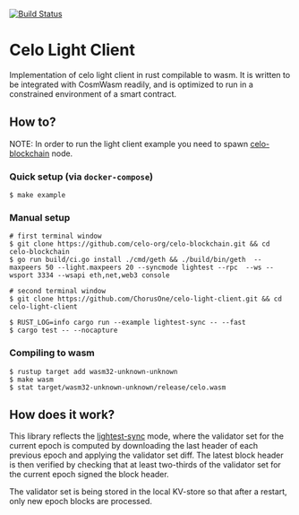 [![Build Status][travis-badge]][travis]

[travis-badge]: https://travis-ci.org/ChorusOne/celo-light-client.svg?branch=master
[travis]: https://travis-ci.org/ChorusOne/celo-light-client/

# Celo Light Client
Implementation of celo light client in rust compilable to wasm. It is written to be integrated with CosmWasm readily, and is optimized to run in a constrained environment of a smart contract.

## How to?
NOTE: In order to run the light client example you need to spawn [celo-blockchain](https://github.com/celo-org/celo-blockchain) node.

### Quick setup (via `docker-compose`)
```
$ make example
```

### Manual setup
```
# first terminal window
$ git clone https://github.com/celo-org/celo-blockchain.git && cd celo-blockchain
$ go run build/ci.go install ./cmd/geth && ./build/bin/geth  --maxpeers 50 --light.maxpeers 20 --syncmode lightest --rpc  --ws --wsport 3334 --wsapi eth,net,web3 console

# second terminal window
$ git clone https://github.com/ChorusOne/celo-light-client.git && cd celo-light-client

$ RUST_LOG=info cargo run --example lightest-sync -- --fast
$ cargo test -- --nocapture
```

### Compiling to wasm
```
$ rustup target add wasm32-unknown-unknown
$ make wasm
$ stat target/wasm32-unknown-unknown/release/celo.wasm
```

## How does it work?
This library reflects the [lightest-sync](https://docs.celo.org/celo-codebase/protocol/consensus/ultralight-sync) mode, where the validator set for the current epoch is computed by downloading the last header of each previous epoch and applying the validator set diff. The latest block header is then verified by checking that at least two-thirds of the validator set for the current epoch signed the block header.

The validator set is being stored in the local KV-store so that after a restart, only new epoch blocks are processed.
